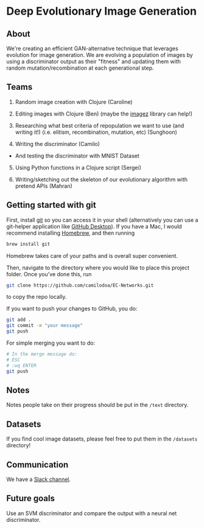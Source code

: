 # Deep Evolutionary Image Generation

## About

We're creating an efficient GAN-alternative technique that leverages evolution for image generation. We are evolving a population of images by using a discriminator output as their "fitness" and updating them with random mutation/recombination at each generational step.

## Teams

1. Random image creation with Clojure (Caroline)

2. Editing images with Clojure (Ben) (maybe the [imagez](https://github.com/mikera/imagez) library can help!)

3. Researching what best criteria of repopulation we want to use (and writing it!) (i.e. elitism, recombination, mutation, etc) (Sunghoon)

4. Writing the discriminator (Camilo)

  - And testing the discriminator with MNIST Dataset

5. Using Python functions in a Clojure script (Sergei)

6. Writing/sketching out the skeleton of our evolutionary algorithm with pretend APIs (Mahran)

## Getting started with git

First, install [git](https://git-scm.com/book/en/v2/Getting-Started-Installing-Git) so you can access it in your shell (alternatively you can use a git-helper application like [GitHub Desktop](https://desktop.github.com/)). If you have a Mac, I would recommend installing [Homebrew](https://brew.sh/), and then running

```bash
brew install git
```

Homebrew takes care of your paths and is overall super convenient.

Then, navigate to the directory where you would like to place this project folder. Once you've done this, run

```bash
git clone https://github.com/camilodoa/EC-Networks.git
```

to copy the repo locally.

If you want to push your changes to GitHub, you do:

```bash
git add .
git commit -m "your message"
git push
```

For simple merging you want to do:
```bash
# In the merge message do:
# ESC
# :wq ENTER
git push
```

## Notes

Notes people take on their progress should be put in the `/text` directory.

## Datasets

If you find cool image datasets, please feel free to put them in the `/datasets` directory!

## Communication

We have a [Slack channel](https://join.slack.com/t/ec-networks/shared_invite/zt-d2zlhyvq-0nHuia~~UffdUTl8EGBUGg).

## Future goals

Use an SVM discriminator and compare the output with a neural net discriminator.

